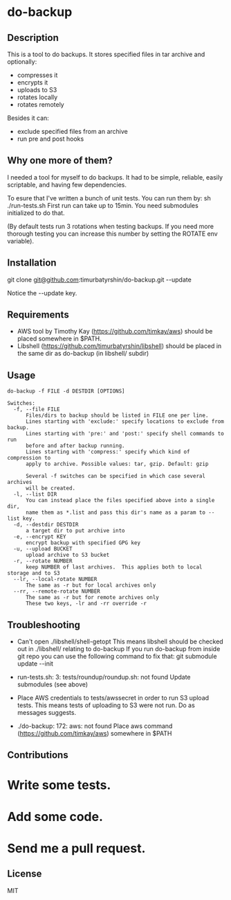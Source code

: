 do-backup
=======================

Description
-----------

This is a tool to do backups.
It stores specified files in tar archive and optionally:

* compresses it
* encrypts it
* uploads to S3
* rotates locally
* rotates remotely

Besides it can:

* exclude specified files from an archive
* run pre and post hooks

Why one more of them?
---------------------
I needed a tool for myself to do backups.
It had to be simple, reliable, easily scriptable, and having few dependencies.

To esure that I've written a bunch of unit tests.
You can run them by:   sh ./run-tests.sh
First run can take up to 15min.
You need submodules initialized to do that.

(By default tests run 3 rotations when testing backups. If you need more
thorough testing you can increase this number by setting the ROTATE env
variable).

Installation
------------

git clone git@github.com:timurbatyrshin/do-backup.git --update

Notice the --update key.


Requirements
------------

* AWS tool by Timothy Kay (https://github.com/timkay/aws) should be placed
somewhere in $PATH.
* Libshell (https://github.com/timurbatyrshin/libshell) should be placed in 
the same dir as do-backup (in libshell/ subdir)


Usage
-----

    do-backup -f FILE -d DESTDIR [OPTIONS]

    Switches:
      -f, --file FILE
          Files/dirs to backup should be listed in FILE one per line.
          Lines starting with 'exclude:' specify locations to exclude from backup.
          Lines starting with 'pre:' and 'post:' specify shell commands to run
          before and after backup running.
          Lines starting with 'compress:' specify which kind of compression to
          apply to archive. Possible values: tar, gzip. Default: gzip

          Several -f switches can be specified in which case several archives
          will be created.
      -l, --list DIR   
          You can instead place the files specified above into a single dir,
          name them as *.list and pass this dir's name as a param to --list key.
      -d, --destdir DESTDIR
          a target dir to put archive into
      -e, --encrypt KEY
          encrypt backup with specified GPG key
      -u, --upload BUCKET
          upload archive to S3 bucket
      -r, --rotate NUMBER
          keep NUMBER of last archives.  This applies both to local storage and to S3
      --lr, --local-rotate NUMBER
          The same as -r but for local archives only
      --rr, --remote-rotate NUMBER
          The same as -r but for remote archives only
          These two keys, -lr and -rr override -r

Troubleshooting
---------------

* Can't open ./libshell/shell-getopt
This means libshell should be checked out in ./libshell/ relating to do-backup
If you run do-backup from inside git repo you can use the following command
to fix that:
  git submodule update --init

* run-tests.sh: 3: tests/roundup/roundup.sh: not found
Update submodules (see above)

* Place AWS credentials to tests/awssecret in order to run S3 upload tests.
This means tests of uploading to S3 were not run. Do as messages suggests.

* ./do-backup: 172: aws: not found
Place aws command (https://github.com/timkay/aws) somewhere in $PATH

Contributions
-------------

# Write some tests.
# Add some code.
# Send me a pull request.

License
-------
MIT
